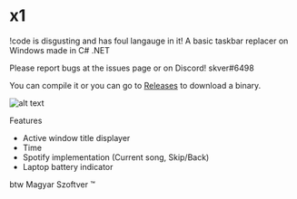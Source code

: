 # x1
!code is disgusting and has foul langauge in it!
A basic taskbar replacer on Windows made in C# .NET

Please report bugs at the issues page or on Discord!
skver#6498

You can compile it or you can go to [Releases](https://github.com/skver0/x1/releases) to download a binary.

![alt text](https://skver.nixne.st/7de429.png)

Features
- Active window title displayer
- Time
- Spotify implementation (Current song, Skip/Back)
- Laptop battery indicator

btw Magyar Szoftver ™
